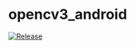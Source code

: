 # opencv3_android

[![Release](https://img.shields.io/github/release/jitpack/gradle-simple.svg?label=maven)](https://jitpack.io/#https://jitpack.io/#Refikcanmalli/opencv3_android)
